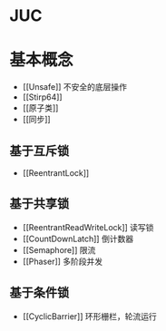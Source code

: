# JUC
# 基本概念
- [[Unsafe]] 不安全的底层操作
- [[Stirp64]]
- [[原子类]]
- [[同步]]

## 基于互斥锁
- [[ReentrantLock]]

## 基于共享锁
- [[ReentrantReadWriteLock]] 读写锁
- [[CountDownLatch]]  倒计数器
- [[Semaphore]] 限流
- [[Phaser]] 多阶段并发

## 基于条件锁
- [[CyclicBarrier]] 环形栅栏，轮流运行
